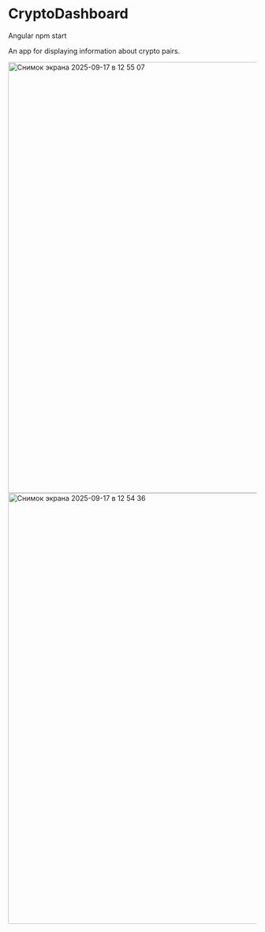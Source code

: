 # CryptoDashboard
Angular
npm start

An app for displaying information about crypto pairs.

<img width="1923" height="873" alt="Снимок экрана 2025-09-17 в 12 55 07" src="https://github.com/user-attachments/assets/501c1396-d4e9-41c7-b9ed-29349c928cbc" />
<img width="1923" height="873" alt="Снимок экрана 2025-09-17 в 12 54 36" src="https://github.com/user-attachments/assets/d956061d-b190-4541-91e9-75cba9501c68" />
